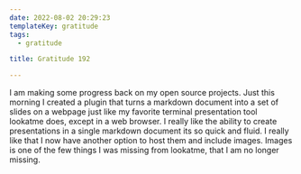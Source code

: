 ```yaml
---
date: 2022-08-02 20:29:23
templateKey: gratitude
tags:
  - gratitude

title: Gratitude 192

---
```


I am making some progress back on my open source projects.  Just this morning I
created a plugin that turns a markdown document into a set of slides on a
webpage just like my favorite terminal presentation tool lookatme does, except
in a web browser.  I really like the ability to create presentations in a
single markdown document its so quick and fluid.  I really like that I now have
another option to host them and include images.  Images is one of the few
things I was missing from lookatme, that I am no longer missing.
